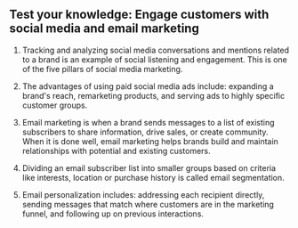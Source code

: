 ## Test your knowledge: Engage customers with social media and email marketing

1. Tracking and analyzing social media conversations and mentions related to a brand is an example of social listening and engagement. This is one of the five pillars of social media marketing.

2. The advantages of using paid social media ads include: expanding a brand's reach, remarketing products, and serving ads to highly specific customer groups.

3. Email marketing is when a brand sends messages to a list of existing subscribers to share information, drive sales, or create community. When it is done well, email marketing helps brands build and maintain relationships with potential and existing customers.

4. Dividing an email subscriber list into smaller groups based on criteria like interests, location or purchase history is called email segmentation.

5. Email personalization includes: addressing each recipient directly, sending messages that match where customers are in the marketing funnel, and following up on previous interactions.

